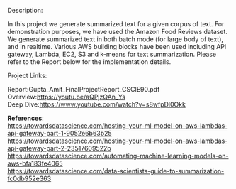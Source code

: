 Description:

In this project we generate summarized text for a given corpus of text. For demonstration purposes, we have used the Amazon Food Reviews dataset. We generate summarized text in both batch mode (for large body of text), and in realtime. Various AWS building blocks have been used including API gateway, Lambda, EC2, S3 and k-means for text summarization. Please refer to the Report below for the implementation details.


Project Links:   

Report:Gupta_Amit_FinalProjectReport_CSCIE90.pdf  
Overview:https://youtu.be/aQPjzQAn_Ys   
Deep Dive:https://www.youtube.com/watch?v=s8wfpDl0Okk   


__References__:   
https://towardsdatascience.com/hosting-your-ml-model-on-aws-lambdas-api-gateway-part-1-9052e6b63b25   
https://towardsdatascience.com/hosting-your-ml-model-on-aws-lambdas-api-gateway-part-2-23517609522b   
https://towardsdatascience.com/automating-machine-learning-models-on-aws-bfa183fe4065   
https://towardsdatascience.com/data-scientists-guide-to-summarization-fc0db952e363
